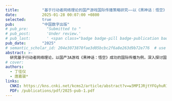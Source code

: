 ```yaml
---
title:          "基于行动者网络理论的国产游戏国际传播策略研究——以《黑神话：悟空》为例"
date:           2025-01-28 00:07:00 +0800
selected:       true
pub:            "中国数字出版"
# pub_pre:        "Submitted to "
# pub_post:       'Under review.'
# pub_last:       ' <span class="badge badge-pill badge-publication badge-success">Spotlight</span>'
pub_date:       "2025"
# semantic_scholar_id: 204e3073870fae3d05bcbc2f6a8e263d9b72e776  # use this to retrieve citation count
abstract: >-
  研究基于行动者网络理论，以国产3A游戏《黑神话：悟空》成功的国际传播为例，深入探讨国产游戏海外推广的策略。在全球化背景下，中国国产游戏在国际传播过程中面临文化差异、市场准入和技术壁垒等多重挑战。通过行动者网络理论的分析框架，文章揭示政府、行业组织、研发和发行企业、出版方、游戏平台、媒体及玩家等多元行动者在游戏海外传播过程中所扮演的角色及其互动机制。特别是中华优秀传统文化和游戏技术，作为异质性行动者，在游戏文化叙事的重塑过程中发挥关键作用，推动游戏的国际化和中华优秀传统文化的深度传播。通过《黑神话：悟空》的案例，文章总结其在技术创新、文化传播和国际市场拓展方面的成功经验，以期为其他国产游戏提供可借鉴的策略和启示。构建多元化的行动者网络，优化转译机制，推动中华优秀传统文化通过游戏进行跨文化传播，这是推动中国国产游戏国际传播成功的重要途径。
# cover:
authors:
  - 丁佳仪
  - 唐嘉骏*
links:
  CNKI: https://kns.cnki.net/kcms2/article/abstract?v=w3MPIJRjtYFGyhuR1H84fO71KBlA9GE6ScwELuljEAVy08HWJPBD0uHuqF7NKy7VQG_NbGstNpmdcvUg8K_wzqOP5sb02i6z76eSda1c1DceP5EtyHdYAufytud9FMLVXi40xcWDUCmSB4vQYRna21oZmCElraQ1dGMrEjbLDeHOWaTry92oHhFdFZePQK6fmA21K5QqfwQ8o1jJNPYpnA==&uniplatform=NZKPT&language=CHS
  PDF: /publications/pdf/2025-pub-1.pdf
---
```

